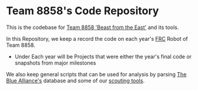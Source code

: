 # Team 8858's Code Repository

This is the codebase for [Team 8858 'Beast from the East'](https://www.thebluealliance.com/team/8858) and its tools.

In this Repository, we keep a record the code on each year's [FRC](https://www.firstinspires.org/robotics/frc) Robot of Team 8858.
- Under Each year will be Projects that were either the year's final code or snapshots from major milestones

We also keep general scripts that can be used for analysis by parsing [The Blue Alliance's](https://www.thebluealliance.com) database and some of our [scouting tools](Scouting/).